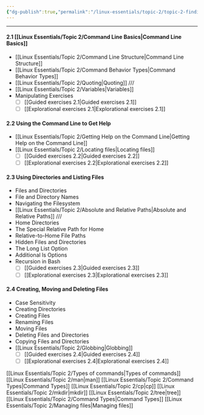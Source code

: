 ```yaml
---
{"dg-publish":true,"permalink":"/linux-essentials/topic-2/topic-2-finding-your-way-on-a-linux-system/","pinned":"true","noteIcon":"1"}
---
```


---

#### 2.1 [[Linux Essentials/Topic 2/Command Line Basics\|Command Line Basics]]
-  [[Linux Essentials/Topic 2/Command Line Structure\|Command Line Structure]]
- [[Linux Essentials/Topic 2/Command Behavior Types\|Command Behavior Types]]
- [[Linux Essentials/Topic 2/Quoting\|Quoting]]
///
- [[Linux Essentials/Topic 2/Variables\|Variables]]
- Manipulating Exercises
	- [ ] [[Guided exercises 2.1\|Guided exercises 2.1]]
	- [ ] [[Explorational exercises 2.1\|Explorational exercises 2.1]]
#### 2.2 Using the Command Line to Get Help
-  [[Linux Essentials/Topic 2/Getting Help on the Command Line\|Getting Help on the Command Line]]
-  [[Linux Essentials/Topic 2/Locating files\|Locating files]]
	- [ ] [[Guided exercises 2.2\|Guided exercises 2.2]]
	- [ ] [[Explorational exercises 2.2\|Explorational exercises 2.2]]
#### 2.3 Using Directories and Listing Files
- Files and Directories
- File and Directory Names
- Navigating the Filesystem
- [[Linux Essentials/Topic 2/Absolute and Relative Paths\|Absolute and Relative Paths]]
	///
- Home Directories
- The Special Relative Path for Home
- Relative-to-Home File Paths
- Hidden Files and Directories
- The Long List Option
- Additional ls Options
- Recursion in Bash
	- [ ] [[Guided exercises 2.3\|Guided exercises 2.3]]
	- [ ] [[Explorational exercises 2.3\|Explorational exercises 2.3]]

#### 2.4 Creating, Moving and Deleting Files
- Case Sensitivity
- Creating Directories
- Creating Files
- Renaming Files
- Moving Files
- Deleting Files and Directories
- Copying Files and Directories
- [[Linux Essentials/Topic 2/Globbing\|Globbing]]
	- [ ] [[Guided exercises 2.4\|Guided exercises 2.4]]
	- [ ] [[Explorational exercises 2.4\|Explorational exercises 2.4]]

[[Linux Essentials/Topic 2/Types of commands\|Types of commands]]
[[Linux Essentials/Topic 2/man\|man]]
[[Linux Essentials/Topic 2/Command Types\|Command Types]]
[[Linux Essentials/Topic 2/cp\|cp]]
[[Linux Essentials/Topic 2/mkdir\|mkdir]]
[[Linux Essentials/Topic 2/tree\|tree]]
[[Linux Essentials/Topic 2/Command Types\|Command Types]]
[[Linux Essentials/Topic 2/Managing files\|Managing files]]